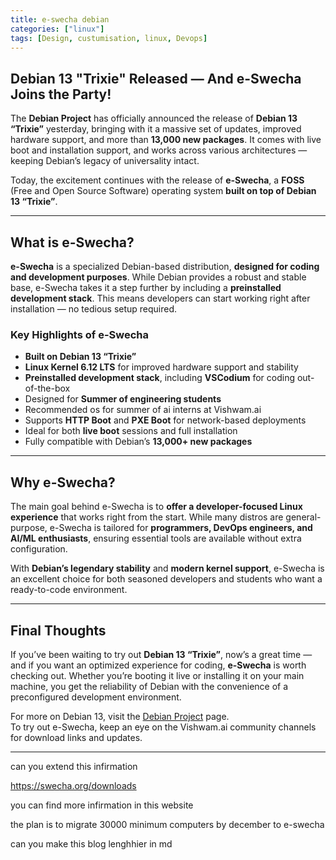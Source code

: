 ```yaml
---
title: e-swecha debian
categories: ["linux"]
tags: [Design, custumisation, linux, Devops]
---
```


## Debian 13 "Trixie" Released — And e-Swecha Joins the Party!

The **Debian Project** has officially announced the release of **Debian 13 “Trixie”** yesterday, bringing with it a massive set of updates, improved hardware support, and more than **13,000 new packages**. It comes with live boot and installation support, and works across various architectures — keeping Debian’s legacy of universality intact.

Today, the excitement continues with the release of **e-Swecha**, a **FOSS** (Free and Open Source Software) operating system **built on top of Debian 13 “Trixie”**.

---

## What is e-Swecha?

**e-Swecha** is a specialized Debian-based distribution, **designed for coding and development purposes**. While Debian provides a robust and stable base, e-Swecha takes it a step further by including a **preinstalled development stack**. This means developers can start working right after installation — no tedious setup required.

### Key Highlights of e-Swecha

- **Built on Debian 13 “Trixie”**
- **Linux Kernel 6.12 LTS** for improved hardware support and stability
- **Preinstalled development stack**, including **VSCodium** for coding out-of-the-box
- Designed for **Summer of engineering students**
- Recommended os for summer of ai interns at Vishwam.ai
- Supports **HTTP Boot** and **PXE Boot** for network-based deployments
- Ideal for both **live boot** sessions and full installation
- Fully compatible with Debian’s **13,000+ new packages**

---

## Why e-Swecha?

The main goal behind e-Swecha is to **offer a developer-focused Linux experience** that works right from the start. While many distros are general-purpose, e-Swecha is tailored for **programmers, DevOps engineers, and AI/ML enthusiasts**, ensuring essential tools are available without extra configuration.

With **Debian’s legendary stability** and **modern kernel support**, e-Swecha is an excellent choice for both seasoned developers and students who want a ready-to-code environment.

---

## Final Thoughts

If you’ve been waiting to try out **Debian 13 “Trixie”**, now’s a great time — and if you want an optimized experience for coding, **e-Swecha** is worth checking out. Whether you’re booting it live or installing it on your main machine, you get the reliability of Debian with the convenience of a preconfigured development environment.

For more on Debian 13, visit the [Debian Project](https://www.debian.org/) page.  
To try out e-Swecha, keep an eye on the Vishwam.ai community channels for download links and updates.

---


can you extend this infirmation 

https://swecha.org/downloads

you can find more infirmation in this website

the plan is to migrate 30000 minimum computers by december to e-swecha 

can you make this blog lenghhier in md
